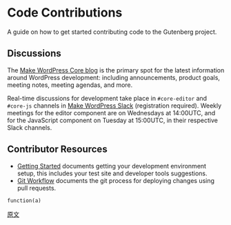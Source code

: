 <!--
# Code Contributions
-->
# Code Contributions

<!--
A guide on how to get started contributing code to the Gutenberg project.
-->
A guide on how to get started contributing code to the Gutenberg project.

<!--
## Discussions
-->
## Discussions

<!--
The [Make WordPress Core blog](https://make.wordpress.org/core/) is the primary spot for the latest information around WordPress development: including announcements, product goals, meeting notes, meeting agendas, and more.
-->
The [Make WordPress Core blog](https://make.wordpress.org/core/) is the primary spot for the latest information around WordPress development: including announcements, product goals, meeting notes, meeting agendas, and more.

<!--
Real-time discussions for development take place in `#core-editor` and `#core-js` channels in [Make WordPress Slack](https://make.wordpress.org/chat) (registration required). Weekly meetings for the editor component are on Wednesdays at 14:00UTC, and for the JavaScript component on Tuesday at 15:00UTC, in their respective Slack channels.
-->
Real-time discussions for development take place in `#core-editor` and `#core-js` channels in [Make WordPress Slack](https://make.wordpress.org/chat) (registration required). Weekly meetings for the editor component are on Wednesdays at 14:00UTC, and for the JavaScript component on Tuesday at 15:00UTC, in their respective Slack channels.

<!--
## Contributor Resources
-->
## Contributor Resources

<!--
-   [Getting Started](/docs/contributors/code/getting-started-with-code-contribution.md) documents getting your development environment setup, this includes your test site and developer tools suggestions.
-   [Git Workflow](/docs/contributors/code/git-workflow.md) documents the git process for deploying changes using pull requests.
-->
-   [Getting Started](https://ja.wordpress.org/team/handbook/block-editor/contributors/code/getting-started-with-code-contribution) documents getting your development environment setup, this includes your test site and developer tools suggestions.
-   [Git Workflow](https://ja.wordpress.org/team/handbook/block-editor/contributors/code/git-workflow) documents the git process for deploying changes using pull requests.

```
function(a)
```

<!--
[原文](https://github.com/WordPress/gutenberg/blob/trunk/docs/contributors/develop.md)
-->
[原文](https://github.com/WordPress/gutenberg/blob/trunk/docs/contributors/develop.md)
